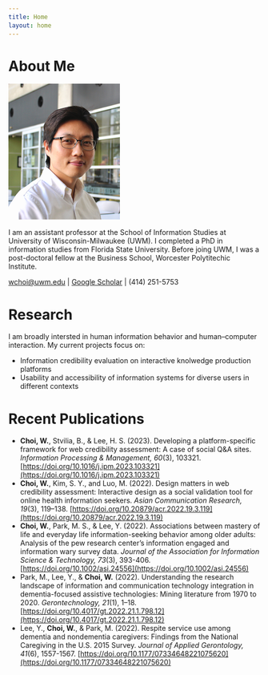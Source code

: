 ```yaml
---
title: Home
layout: home
---
```

# About Me


![Image of Wonchan Choi](assets/images/wchoi_gp_60.png)

I am an assistant professor at the School of Information Studies at University of Wisconsin-Milwaukee (UWM). I completed a PhD in information studies from Florida State University. Before joing UWM, I was a post-doctoral fellow at the Business School, Worcester Polytitechic Institute.

wchoi@uwm.edu | [Google Scholar](https://scholar.google.com/citations?user=p5_1GbgAAAAJ&hl=en) | (414) 251-5753  

# Research
I am broadly intersted in human information behavior and human–computer interaction. My current projects focus on:
- Information credibility evaluation on interactive knolwedge production platforms
- Usability and accessibility of information systems for diverse users in different contexts

# Recent Publications 
- **Choi, W.**, Stvilia, B., & Lee, H. S. (2023). Developing a platform-specific framework for web credibility assessment: A case of social Q&A sites. *Information Processing & Management, 60*(3), 103321. [https://doi.org/10.1016/j.ipm.2023.103321](https://doi.org/10.1016/j.ipm.2023.103321)
- **Choi, W.**, Kim, S. Y., and Luo, M. (2022). Design matters in web credibility assessment: Interactive design as a social validation tool for online health information seekers. *Asian Communication Research, 19*(3), 119–138. [https://doi.org/10.20879/acr.2022.19.3.119](https://doi.org/10.20879/acr.2022.19.3.119)
- **Choi, W.**, Park, M. S., & Lee, Y. (2022). Associations between mastery of life and everyday life information-seeking behavior among older adults: Analysis of the pew research center’s information engaged and information wary survey data. *Journal of the Association for Information Science & Technology, 73*(3), 393-406. [https://doi.org/10.1002/asi.24556](https://doi.org/10.1002/asi.24556)
- Park, M., Lee, Y., & **Choi, W.** (2022). Understanding the research landscape of information and communication technology integration in dementia-focused assistive technologies: Mining literature from 1970 to 2020. *Gerontechnology, 21*(1), 1–18. [https://doi.org/10.4017/gt.2022.21.1.798.12](https://doi.org/10.4017/gt.2022.21.1.798.12)
- Lee, Y., **Choi, W.**, & Park, M. (2022). Respite service use among dementia and nondementia caregivers: Findings from the National Caregiving in the U.S. 2015 Survey. *Journal of Applied Gerontology, 41*(6), 1557-1567. [https://doi.org/10.1177/07334648221075620](https://doi.org/10.1177/07334648221075620)
